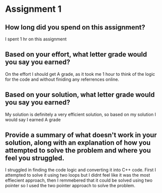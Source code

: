 # Assignment 1
## How long did you spend on this assignment?
I spent 1 hr on this assignment
## Based on your effort, what letter grade would you say you earned?
On the effort I should get A grade, as it took me 1 hour to think of the logic for the code and without finiding any referrences online.
## Based on your solution, what letter grade would you say you earned?
My solution is definitely a very efficient solution, so based on my solution I would say I earned A grade
## Provide a summary of what doesn't work in your solution, along with an explanation of how you attempted to solve the problem and where you feel you struggled.
I struggled in finding the code logic and converting it into C++ code. First I attempted to solve it using two loops but I didnt feel like it was the most effiecient approach, then I remmebered that it could be solved using two pointer so I used the two pointer approach to solve the problem.  